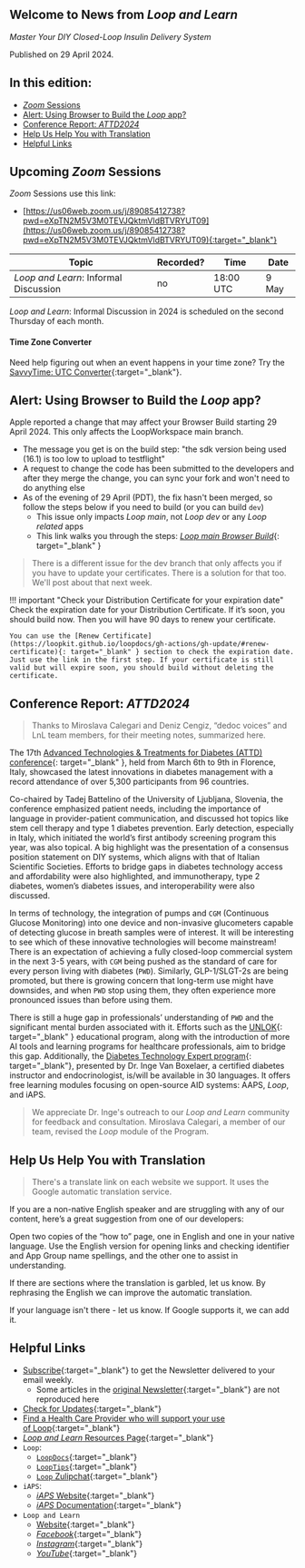 ## Welcome to News from&nbsp;_<span translate="no">Loop and Learn</span>_

_Master Your DIY Closed-Loop Insulin Delivery System_

Published on 29 April 2024.

## In this edition:

* [*Zoom* Sessions](#upcoming-zoom-sessions)
* [Alert: Using Browser to Build the *Loop* app?](#alert-using-browser-to-build-the-loop-app)
* [Conference Report: _<span translate="no">ATTD2024</span>_](#conference-report-attd2024)
* [Help Us Help You with Translation](#help-us-help-you-with-translation)
* [Helpful Links](#helpful-links)

## Upcoming *Zoom* Sessions

*Zoom* Sessions use this link:

* [https://us06web.zoom.us/j/89085412738?pwd=eXpTN2M5V3M0TEVJQktmVldBTVRYUT09](https://us06web.zoom.us/j/89085412738?pwd=eXpTN2M5V3M0TEVJQktmVldBTVRYUT09){:target="_blank"}

| Topic | Recorded? | Time | Date |
| - | - | - | - |
| _<span translate="no">Loop and Learn</span>_: Informal Discussion | no | 18:00 UTC | 9 May |

_<span translate="no">Loop and Learn</span>_: Informal Discussion in 2024 is scheduled on the second Thursday of each month.

#### Time Zone Converter

Need help figuring out when an event happens in your time zone? Try the [SavvyTime: UTC Converter](https://savvytime.com/converter/utc){:target="_blank"}.

## Alert: Using Browser to Build the *Loop* app?

Apple reported a change that may affect your Browser Build starting 29 April 2024. This only affects the&nbsp;<span translate="no">LoopWorkspace main branch</span>.

* The message you get is on the build step: "the sdk version being used (16.1) is too low to upload to testflight"
* A request to change the code has been submitted to the developers and after they merge the change, you can sync your fork and won't need to do anything else
* As of the evening of 29 April (PDT), the fix hasn't been merged, so follow the steps below if you need to build (or you can build `dev`)
    * This issue only impacts&nbsp;_<span translate="no">Loop main</span>_, not&nbsp;_<span translate="no">Loop dev</span>_&nbsp;or any&nbsp;_<span translate="no">Loop related</span>_&nbsp;apps
    * This link walks you through the steps: [_<span translate="no">Loop main Browser Build</span>_](https://www.loopandlearn.org/2024/04/27/testflight-april-29-2024/){: target="_blank" }

> There is a different issue for the&nbsp;<span translate="no">dev branch</span>&nbsp;that only affects you if you have to update your certificates. There is a solution for that too. We'll post about that next week.

!!! important "Check your Distribution Certificate for your expiration date"
    Check the expiration date for your Distribution Certificate. If it’s soon, you should build now. Then you will have 90 days to renew your certificate.

    You can use the [Renew Certificate](https://loopkit.github.io/loopdocs/gh-actions/gh-update/#renew-certificate){: target="_blank" } section to check the expiration date. Just use the link in the first step. If your certificate is still valid but will expire soon, you should build without deleting the certificate.

## Conference Report: _<span translate="no">ATTD2024</span>_

> Thanks to Miroslava Calegari and Deniz Cengiz, “dedoc voices” and LnL team members, for their meeting notes, summarized here.

The 17th [Advanced Technologies & Treatments for Diabetes (ATTD) conference](https://attd.kenes.com/scientific-program/){: target="_blank" }, held from March 6th to 9th in Florence, Italy, showcased the latest innovations in diabetes management with a record attendance of over 5,300 participants from 96 countries.

Co-chaired by Tadej Battelino of the University of Ljubljana, Slovenia, the conference emphasized patient needs, including the importance of language in provider-patient communication, and discussed hot topics like stem cell therapy and type 1 diabetes prevention. Early detection, especially in Italy, which initiated the world’s first antibody screening program this year, was also topical. A big highlight was the presentation of a consensus position statement on DIY systems, which aligns with that of Italian Scientific Societies. Efforts to bridge gaps in diabetes technology access and affordability were also highlighted, and immunotherapy, type 2 diabetes, women’s diabetes issues, and interoperability were also discussed.

In terms of technology, the integration of pumps and `CGM` (Continuous Glucose Monitoring) into one device and non-invasive glucometers capable of detecting glucose in breath samples were of interest. It will be interesting to see which of these innovative technologies will become mainstream! There is an expectation of achieving a fully closed-loop commercial system in the next 3-5 years, with `CGM` being pushed as the standard of care for every person living with diabetes (`PWD`). Similarly, GLP-1/SLGT-2s are being promoted, but there is growing concern that long-term use might have downsides, and when `PWD` stop using them, they often experience more pronounced issues than before using them.

There is still a huge gap in professionals’ understanding of `PWD` and the significant mental burden associated with it. Efforts such as the [UNLOK](https://attd.kenes.com/attd-on-unlok/){: target="_blank" } educational program, along with the introduction of more AI tools and learning programs for healthcare professionals, aim to bridge this gap. Additionally, the [Diabetes Technology Expert program](https://www.diabetotech.com/become-an-expert#:~:text=The%20Diabetes%20Technology%20Expert%20Program,of%20experts%20in%20this%20field.){: target="_blank"}, presented by Dr. Inge Van Boxelaer, a certified diabetes instructor and endocrinologist, is/will be available in 30 languages. It offers free learning modules focusing on open-source AID systems: AAPS, *Loop*, and iAPS.

> We appreciate Dr. Inge's outreach to our&nbsp;_<span translate="no">Loop and Learn</span>_&nbsp;community for feedback and consultation. Miroslava Calegari, a member of our team, revised the *Loop* module of the Program.

## Help Us Help You with Translation

> There's a translate link on each website we support. It uses the Google automatic translation service.

If you are a non-native English speaker and are struggling with any of our content, here’s a great suggestion from one of our developers:

Open two copies of the “how to” page, one in English and one in your native language. Use the English version for opening links and checking identifier and App Group name spellings, and the other one to assist in understanding.

If there are sections where the translation is garbled, let us know. By rephrasing the English we can improve the automatic translation.

If your language isn't there - let us know. If Google supports it, we can add it.

## Helpful Links

* [Subscribe](https://www.loopandlearn.org/newsletter-signup/){:target="_blank"} to get the Newsletter delivered to your email weekly.
    * Some articles in the [original Newsletter](https://www.loopandlearn.org/2022/10/19/loop-and-learn-newsletter/){:target="_blank"} are not reproduced here
* [Check for Updates](https://www.loopandlearn.org/version-updates/){:target="_blank"}
* [Find a Health Care Provider who will support your use of&nbsp;<span translate="no">Loop</span>](https://www.loopandlearn.org/hcp-recommendations/){:target="_blank"}
* [_<span translate="no">Loop and Learn</span>_&nbsp;Resources Page](https://www.loopandlearn.org/resources/){:target="_blank"}
* <code>Loop</code>:
    * [`LoopDocs`](https://loopkit.github.io/loopdocs/){:target="_blank"}
    * [`LoopTips`](https://loopkit.github.io/looptips/){:target="_blank"}
    * [`Loop` Zulipchat](https://loop.zulipchat.com/){:target="_blank"}
* <code>iAPS</code>:
    * [*iAPS* Website](https://www.iaps-app.org/){:target="_blank"}
    * [*iAPS* Documentation](http://iapsdocs.org/){:target="_blank"}
* <code>Loop and Learn</code>
    * [Website](https://www.loopandlearn.org/){:target="_blank"}
    * [*Facebook*](https://www.facebook.com/groups/LOOPandLEARN){:target="_blank"}
    * [*Instagram*](https://www.instagram.com/loopandlearn/){:target="_blank"}
    * [*YouTube*](https://www.youtube.com/c/loopandlearn){:target="_blank"}
